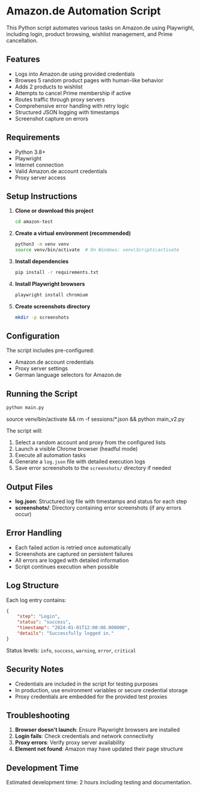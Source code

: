 # Amazon.de Automation Script

This Python script automates various tasks on Amazon.de using Playwright, including login, product browsing, wishlist management, and Prime cancellation.

## Features

- Logs into Amazon.de using provided credentials
- Browses 5 random product pages with human-like behavior
- Adds 2 products to wishlist
- Attempts to cancel Prime membership if active
- Routes traffic through proxy servers
- Comprehensive error handling with retry logic
- Structured JSON logging with timestamps
- Screenshot capture on errors

## Requirements

- Python 3.8+
- Playwright
- Internet connection
- Valid Amazon.de account credentials
- Proxy server access

## Setup Instructions

1. **Clone or download this project**
   ```bash
   cd amazon-test
   ```

2. **Create a virtual environment (recommended)**
   ```bash
   python3 -m venv venv
   source venv/bin/activate  # On Windows: venv\Scripts\activate
   ```

3. **Install dependencies**
   ```bash
   pip install -r requirements.txt
   ```

4. **Install Playwright browsers**
   ```bash
   playwright install chromium
   ```

5. **Create screenshots directory**
   ```bash
   mkdir -p screenshots
   ```

## Configuration

The script includes pre-configured:
- Amazon.de account credentials
- Proxy server settings
- German language selectors for Amazon.de

## Running the Script

```bash
python main.py
```
source venv/bin/activate && rm -f sessions/*.json && python main_v2.py

The script will:
1. Select a random account and proxy from the configured lists
2. Launch a visible Chrome browser (headful mode)
3. Execute all automation tasks
4. Generate a `log.json` file with detailed execution logs
5. Save error screenshots to the `screenshots/` directory if needed

## Output Files

- **log.json**: Structured log file with timestamps and status for each step
- **screenshots/**: Directory containing error screenshots (if any errors occur)

## Error Handling

- Each failed action is retried once automatically
- Screenshots are captured on persistent failures
- All errors are logged with detailed information
- Script continues execution when possible

## Log Structure

Each log entry contains:
```json
{
    "step": "Login",
    "status": "success",
    "timestamp": "2024-01-01T12:00:00.000000",
    "details": "Successfully logged in."
}
```

Status levels: `info`, `success`, `warning`, `error`, `critical`

## Security Notes

- Credentials are included in the script for testing purposes
- In production, use environment variables or secure credential storage
- Proxy credentials are embedded for the provided test proxies

## Troubleshooting

1. **Browser doesn't launch**: Ensure Playwright browsers are installed
2. **Login fails**: Check credentials and network connectivity
3. **Proxy errors**: Verify proxy server availability
4. **Element not found**: Amazon may have updated their page structure

## Development Time

Estimated development time: 2 hours including testing and documentation.
